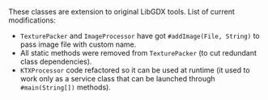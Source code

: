 These classes are extension to original LibGDX tools. List of current modifications:

- `TexturePacker` and `ImageProcessor` have got `#addImage(File, String)` to pass image file with custom name.
- All static methods were removed from `TexturePacker` (to cut redundant class dependencies).
- `KTXProcessor` code refactored so it can be used at runtime (it used to work only as a service class that can be launched through `#main(String[])` methods).